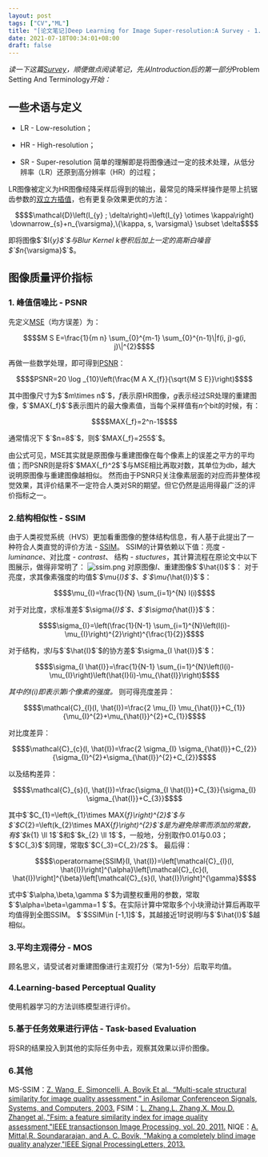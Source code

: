 ```yaml
---
layout: post
tags: ["CV","ML"]
title: "[论文笔记]Deep Learning for Image Super-resolution:A Survey - 1.Problem Setting And Terminology"
date: 2021-07-18T00:34:01+08:00
draft: false
---
```

*读一下这篇[Survey](https://arxiv.org/abs/1902.06068)，顺便做点阅读笔记，先从Introduction后的第一部分*Problem Setting And Terminology*开始：*
## 一些术语与定义
- LR - Low-resolution；
- HR - High-resolution；

- SR - Super-resolution 简单的理解即是将图像通过一定的技术处理，从低分辨率（LR）还原到高分辨率（HR）的过程；

LR图像被定义为HR图像经降采样后得到的输出，最常见的降采样操作是带上抗锯齿参数的[双立方插值](https://en.wikipedia.org/wiki/Bicubic_interpolation)，也有更复杂效果更优的方法：
```math
$$\mathcal{D}\left(I_{y} ; \delta\right)=\left(I_{y} \otimes \kappa\right) \downarrow_{s}+n_{\varsigma},\{\kappa, s, \varsigma\} \subset \delta$$
```
即将图像$`$I{_y}$`$与Blur Kernel $k$卷积后加上一定的高斯白噪音$`$n_{\varsigma}$`$。

## 图像质量评价指标

### 1. 峰值信噪比 - PSNR
先定义[MSE](https://en.wikipedia.org/wiki/Mean_squared_error)（均方误差）为：
```math
$$M S E=\frac{1}{m n} \sum_{0}^{m-1} \sum_{0}^{n-1}\|f(i, j)-g(i, j)\|^{2}$$
```
再做一些数学处理，即可得到[PSNR](https://en.wikipedia.org/wiki/Peak_signal-to-noise_ratio)：
```math
$$PSNR=20 \log _{10}\left(\frac{M A X_{f}}{\sqrt{M S E}}\right)$$
```
其中图像尺寸为$`$m\times n$`$，$f$表示原HR图像，$g$表示经过SR处理的重建图像，$`$MAX{_f}$`$表示图片的最大像素值，当每个采样值有$n$个bit的时候，有：
```math
$$MAX{_f}=2^n-1$$
```
通常情况下 $`$n=8$`$，则$`$MAX{_f}=255$`$。

由公式可见，MSE其实就是原图像与重建图像在每个像素上的误差之平方的平均值；而PSNR则是将$`$MAX{_f}^2$`$与MSE相比再取对数，其单位为db，越大说明原图像与重建图像越相似。
然而由于PSNR只关注像素层面的对应而非整体视觉效果，其评价结果不一定符合人类对SR的期望。但它仍然是运用得最广泛的评价指标之一。

### 2.结构相似性 - SSIM 

由于人类视觉系统（HVS）更加看重图像的整体结构信息，有人基于此提出了一种符合人类直觉的评价方法 - [SSIM](https://files.x3l.zone/api/v3/file/source/102/wang03-preprint.pdf?sign=xLiFaTM78Z2rUTTOx6IUNZnMmfDKYR1BQLUovqq-Fsw%3D%3A0)。
SSIM的计算依赖以下值：亮度 - *luminance*、对比度 - *contrast*、 结构 - *stuctures*，其计算流程在原论文中以下图展示，做得非常明了：
![ssim.png](https://i.loli.net/2021/07/18/K2PIFq7GyhjUuSO.png)
对原图像$I$、重建图像$`$\hat{I}$`$：
对于亮度，求其像素强度的均值$`$\mu{_I}$`$、$`$\mu{_\hat{I}}$`$：
```math
$$\mu_{I}=\frac{1}{N} \sum_{i=1}^{N} I(i)$$
```
对于对比度，求标准差$`$\sigma{_I}$`$、$`$\sigma{_\hat{I}}$`$：
```math
$$\sigma_{I}=\left(\frac{1}{N-1} \sum_{i=1}^{N}\left(I(i)-\mu_{I}\right)^{2}\right)^{\frac{1}{2}}$$
```
对于结构，求$I$与$`$\hat{I}$`$的协方差$`$\sigma_{I \hat{I}}$`$：
```math
$$\sigma_{I \hat{I}}=\frac{1}{N-1} \sum_{i=1}^{N}\left(I(i)-\mu_{I}\right)\left(\hat{I}(i)-\mu_{\hat{I}}\right)$$
```
*其中的$I(i)$即表示第$i$个像素的强度。*
则可得亮度差异：
```math
$$\mathcal{C}_{l}(I, \hat{I})=\frac{2 \mu_{I} \mu_{\hat{I}}+C_{1}}{\mu_{I}^{2}+\mu_{\hat{I}}^{2}+C_{1}}$$
```
对比度差异：
```math
$$\mathcal{C}_{c}(I, \hat{I})=\frac{2 \sigma_{I} \sigma_{\hat{I}}+C_{2}}{\sigma_{I}^{2}+\sigma_{\hat{I}}^{2}+C_{2}}$$
```
以及结构差异：
```math
$$\mathcal{C}_{s}(I, \hat{I})=\frac{\sigma_{I \hat{I}}+C_{3}}{\sigma_{I} \sigma_{\hat{I}}+C_{3}}$$
```
其中$`$C_{1}=\left(k_{1}\times MAX{_f}\right)^{2}$`$与$`$C_{2}=\left(k_{2}\times MAX{_f}\right)^{2}$`$是为避免除零而添加的常数，有$`$k_{1} \ll 1$`$和$`$k_{2} \ll 1$`$，一般地，分别取作$0.01$与$0.03$；$`$C{_3}$`$同理，常取$`$C{_3}=C{_2}/2$`$。
最后得：
```math
$$\operatorname{SSIM}(I, \hat{I})=\left[\mathcal{C}_{l}(I, \hat{I})\right]^{\alpha}\left[\mathcal{C}_{c}(I, \hat{I})\right]^{\beta}\left[\mathcal{C}_{s}(I, \hat{I})\right]^{\gamma}$$
```
式中$`$\alpha,\beta,\gamma $`$为调整权重用的参数，常取$`$\alpha=\beta=\gamma=1 $`$。在实际计算中常取多个小块滑动计算后再取平均值得到全图SSIM。
$`$SSIM\in [-1,1]$`$，其越接近1时说明$I$与$`$\hat{I}$`$越相似。
### 3.平均主观得分 - MOS
顾名思义，请受试者对重建图像进行主观打分（常为1-5分）后取平均值。
### 4.Learning-based Perceptual Quality
使用机器学习的方法训练模型进行评价。
### 5.基于任务效果进行评估 - Task-based Evaluation
将SR的结果投入到其他的实际任务中去，观察其效果以评价图像。
### 6.其他
MS-SSIM：[Z. Wang, E. Simoncelli, A. Bovik Et al., “Multi-scale structural similarity for image quality assessment,” in Asilomar Conferenceon Signals, Systems, and Computers, 2003.](https://live.ece.utexas.edu/publications/2003/zw_asil2003_msssim.pdf)
FSIM：[L. Zhang,L. Zhang,X. Mou,D. Zhanget al.,"Fsim: a feature similarity index for image quality assessment,"IEEE transactionson Image Processing, vol. 20, 2011.](https://www.researchgate.net/profile/Kumar-Rahul-4/post/Non-linear-regression-on-Mean-Opinion-Score-MOS-to-analyse-Pearson-correlation-for-Image-Quality-Assessment-purposes-IQA/attachment/59d625a26cda7b8083a21e14/AS%3A456309125455872%401485803981375/download/FSIM.pdf)
NIQE：[A. Mittal,R. Soundararajan, and A. C. Bovik, "Making a completely blind image quality analyzer,"IEEE Signal ProcessingLetters, 2013.](http://live.ece.utexas.edu/research/Quality/niqe_spl.pdf)







  




